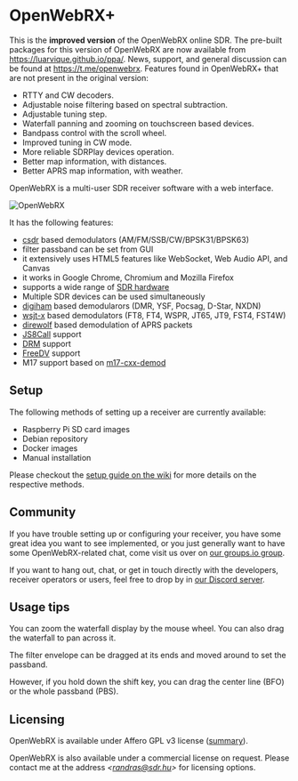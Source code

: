 OpenWebRX+
=========

This is the **improved version** of the OpenWebRX online SDR. The pre-built packages for this version of OpenWebRX are now available from https://luarvique.github.io/ppa/. News, support, and general discussion can be found at https://t.me/openwebrx. Features found in OpenWebRX+ that are not present in the original version:
* RTTY and CW decoders.
* Adjustable noise filtering based on spectral subtraction.
* Adjustable tuning step.
* Waterfall panning and zooming on touchscreen based devices.
* Bandpass control with the scroll wheel.
* Improved tuning in CW mode.
* More reliable SDRPlay devices operation.
* Better map information, with distances.
* Better APRS map information, with weather.

OpenWebRX is a multi-user SDR receiver software with a web interface.

![OpenWebRX](https://www.openwebrx.de/gfx/openwebrx-screenshot.png)

It has the following features:

- [csdr](https://github.com/jketterl/csdr) based demodulators (AM/FM/SSB/CW/BPSK31/BPSK63)
- filter passband can be set from GUI
- it extensively uses HTML5 features like WebSocket, Web Audio API, and Canvas
- it works in Google Chrome, Chromium and Mozilla Firefox
- supports a wide range of [SDR hardware](https://github.com/jketterl/openwebrx/wiki/Supported-Hardware#sdr-devices)
- Multiple SDR devices can be used simultaneously
- [digiham](https://github.com/jketterl/digiham) based demodularors (DMR, YSF, Pocsag, D-Star, NXDN)
- [wsjt-x](https://physics.princeton.edu/pulsar/k1jt/wsjtx.html) based demodulators (FT8, FT4, WSPR, JT65, JT9, FST4,
  FST4W)
- [direwolf](https://github.com/wb2osz/direwolf) based demodulation of APRS packets
- [JS8Call](http://js8call.com/) support
- [DRM](https://github.com/jketterl/openwebrx/wiki/DRM-demodulator-notes) support
- [FreeDV](https://github.com/jketterl/openwebrx/wiki/FreeDV-demodulator-notes) support
- M17 support based on [m17-cxx-demod](https://github.com/mobilinkd/m17-cxx-demod)

## Setup

The following methods of setting up a receiver are currently available:

- Raspberry Pi SD card images
- Debian repository
- Docker images
- Manual installation

Please checkout the [setup guide on the wiki](https://github.com/jketterl/openwebrx/wiki/Setup-Guide) for more details
on the respective methods.

## Community

If you have trouble setting up or configuring your receiver, you have some great idea you want to see implemented, or
you just generally want to have some OpenWebRX-related chat, come visit us over on
[our groups.io group](https://groups.io/g/openwebrx).

If you want to hang out, chat, or get in touch directly with the developers, receiver operators or users, feel free to
drop by in [our Discord server](https://discord.gg/gnE9hPz).

## Usage tips

You can zoom the waterfall display by the mouse wheel. You can also drag the waterfall to pan across it.

The filter envelope can be dragged at its ends and moved around to set the passband.

However, if you hold down the shift key, you can drag the center line (BFO) or the whole passband (PBS).

## Licensing

OpenWebRX is available under Affero GPL v3 license
([summary](https://tldrlegal.com/license/gnu-affero-general-public-license-v3-(agpl-3.0))).

OpenWebRX is also available under a commercial license on request. Please contact me at the address
*&lt;randras@sdr.hu&gt;* for licensing options. 
